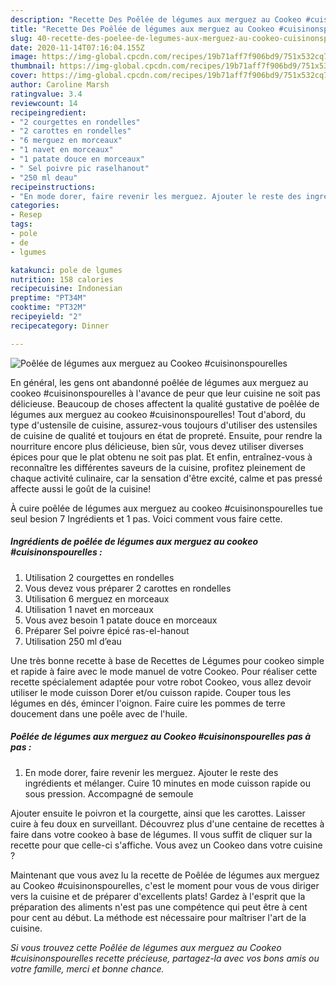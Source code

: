 ```yaml
---
description: "Recette Des Poêlée de légumes aux merguez au Cookeo #cuisinonspourelles"
title: "Recette Des Poêlée de légumes aux merguez au Cookeo #cuisinonspourelles"
slug: 40-recette-des-poelee-de-legumes-aux-merguez-au-cookeo-cuisinonspourelles
date: 2020-11-14T07:16:04.155Z
image: https://img-global.cpcdn.com/recipes/19b71aff7f906bd9/751x532cq70/poelee-de-legumes-aux-merguez-au-cookeo-cuisinonspourelles-photo-principale-de-la-recette.jpg
thumbnail: https://img-global.cpcdn.com/recipes/19b71aff7f906bd9/751x532cq70/poelee-de-legumes-aux-merguez-au-cookeo-cuisinonspourelles-photo-principale-de-la-recette.jpg
cover: https://img-global.cpcdn.com/recipes/19b71aff7f906bd9/751x532cq70/poelee-de-legumes-aux-merguez-au-cookeo-cuisinonspourelles-photo-principale-de-la-recette.jpg
author: Caroline Marsh
ratingvalue: 3.4
reviewcount: 14
recipeingredient:
- "2 courgettes en rondelles"
- "2 carottes en rondelles"
- "6 merguez en morceaux"
- "1 navet en morceaux"
- "1 patate douce en morceaux"
- " Sel poivre pic raselhanout"
- "250 ml deau"
recipeinstructions:
- "En mode dorer, faire revenir les merguez. Ajouter le reste des ingrédients et mélanger. Cuire 10 minutes en mode cuisson rapide ou sous pression. Accompagné de semoule"
categories:
- Resep
tags:
- pole
- de
- lgumes

katakunci: pole de lgumes 
nutrition: 158 calories
recipecuisine: Indonesian
preptime: "PT34M"
cooktime: "PT32M"
recipeyield: "2"
recipecategory: Dinner

---
```



![Poêlée de légumes aux merguez au Cookeo #cuisinonspourelles](https://img-global.cpcdn.com/recipes/19b71aff7f906bd9/751x532cq70/poelee-de-legumes-aux-merguez-au-cookeo-cuisinonspourelles-photo-principale-de-la-recette.jpg)

En général, les gens ont abandonné poêlée de légumes aux merguez au cookeo #cuisinonspourelles à l'avance de peur que leur cuisine ne soit pas délicieuse. Beaucoup de choses affectent la qualité gustative de poêlée de légumes aux merguez au cookeo #cuisinonspourelles! Tout d'abord, du type d'ustensile de cuisine, assurez-vous toujours d'utiliser des ustensiles de cuisine de qualité et toujours en état de propreté. Ensuite, pour rendre la nourriture encore plus délicieuse, bien sûr, vous devez utiliser diverses épices pour que le plat obtenu ne soit pas plat. Et enfin, entraînez-vous à reconnaître les différentes saveurs de la cuisine, profitez pleinement de chaque activité culinaire, car la sensation d'être excité, calme et pas pressé affecte aussi le goût de la cuisine!

<!--inarticleads1-->

À cuire poêlée de légumes aux merguez au cookeo #cuisinonspourelles tue seul besion 7 Ingrédients et 1 pas. Voici comment vous faire cette.

##### Ingrédients de poêlée de légumes aux merguez au cookeo #cuisinonspourelles :

1. Utilisation 2 courgettes en rondelles
1. Vous devez vous préparer 2 carottes en rondelles
1. Utilisation 6 merguez en morceaux
1. Utilisation 1 navet en morceaux
1. Vous avez besoin 1 patate douce en morceaux
1. Préparer  Sel poivre épicé ras-el-hanout
1. Utilisation 250 ml d’eau


Une très bonne recette à base de Recettes de Légumes pour cookeo simple et rapide à faire avec le mode manuel de votre Cookeo. Pour réaliser cette recette spécialement adaptée pour votre robot Cookeo, vous allez devoir utiliser le mode cuisson Dorer et/ou cuisson rapide. Couper tous les légumes en dés, émincer l&#39;oignon. Faire cuire les pommes de terre doucement dans une poêle avec de l&#39;huile. 

<!--inarticleads2-->

##### Poêlée de légumes aux merguez au Cookeo #cuisinonspourelles pas à pas :

1. En mode dorer, faire revenir les merguez. Ajouter le reste des ingrédients et mélanger. Cuire 10 minutes en mode cuisson rapide ou sous pression. Accompagné de semoule


Ajouter ensuite le poivron et la courgette, ainsi que les carottes. Laisser cuire à feu doux en surveillant. Découvrez plus d&#39;une centaine de recettes à faire dans votre cookeo à base de légumes. Il vous suffit de cliquer sur la recette pour que celle-ci s&#39;affiche. Vous avez un Cookeo dans votre cuisine ? 

<!--inarticleads1-->

<p>
Maintenant que vous avez lu la recette de Poêlée de légumes aux merguez au Cookeo #cuisinonspourelles, c'est le moment pour vous de vous diriger vers la cuisine et de préparer d'excellents plats! Gardez à l'esprit que la préparation des aliments n'est pas une compétence qui peut être à cent pour cent au début. La méthode est nécessaire pour maîtriser l'art de la cuisine.
</p>

<p>
<i>Si vous trouvez cette Poêlée de légumes aux merguez au Cookeo #cuisinonspourelles recette précieuse, partagez-la avec vos bons amis ou votre famille, merci et bonne chance.</i>
</p>
